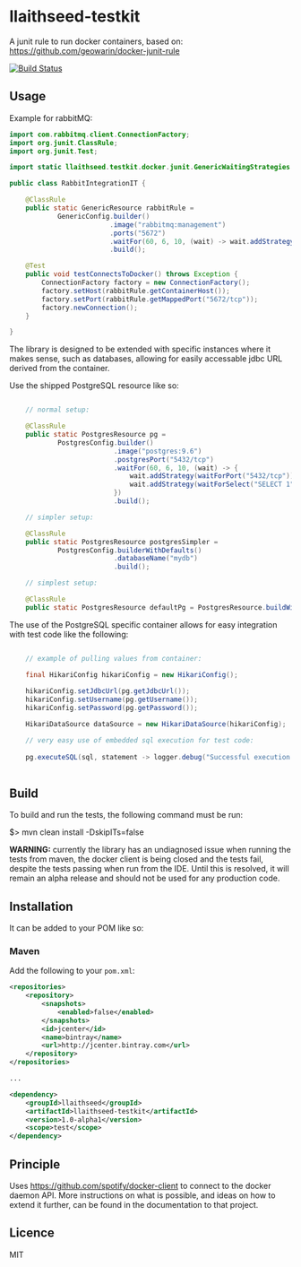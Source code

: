 # llaithseed-testkit

A junit rule to run docker containers, based on: https://github.com/geowarin/docker-junit-rule

[![Build Status](https://travis-ci.org/llaith/llaithseed-testkit.svg)](https://travis-ci.org/llaith/llaithseed-testkit)

## Usage

Example for rabbitMQ:

```java
import com.rabbitmq.client.ConnectionFactory;
import org.junit.ClassRule;
import org.junit.Test;

import static llaithseed.testkit.docker.junit.GenericWaitingStrategies.waitForLog;

public class RabbitIntegrationIT {

    @ClassRule
    public static GenericResource rabbitRule =
            GenericConfig.builder()
                         .image("rabbitmq:management")
                         .ports("5672")
                         .waitFor(60, 6, 10, (wait) -> wait.addStrategy(waitForLog("Server startup complete")))
                         .build();

    @Test
    public void testConnectsToDocker() throws Exception {
        ConnectionFactory factory = new ConnectionFactory();
        factory.setHost(rabbitRule.getContainerHost());
        factory.setPort(rabbitRule.getMappedPort("5672/tcp"));
        factory.newConnection();
    }

}

```

The library is designed to be extended with specific instances where it makes sense, such as databases, allowing for 
easily accessable jdbc URL derived from the container.

Use the shipped PostgreSQL resource like so:

```java

    // normal setup:

    @ClassRule
    public static PostgresResource pg =
            PostgresConfig.builder()
                          .image("postgres:9.6")
                          .postgresPort("5432/tcp")
                          .waitFor(60, 6, 10, (wait) -> {
                              wait.addStrategy(waitForPort("5432/tcp"));
                              wait.addStrategy(waitForSelect("SELECT 1"));
                          })
                          .build();

    // simpler setup:

    @ClassRule
    public static PostgresResource postgresSimpler =
            PostgresConfig.builderWithDefaults()
                          .databaseName("mydb")
                          .build();

    // simplest setup:

    @ClassRule
    public static PostgresResource defaultPg = PostgresResource.buildWithDefaults();

```

The use of the PostgreSQL specific container allows for easy integration with test code like the following:

```java

    // example of pulling values from container:

    final HikariConfig hikariConfig = new HikariConfig();
    
    hikariConfig.setJdbcUrl(pg.getJdbcUrl());
    hikariConfig.setUsername(pg.getUsername());
    hikariConfig.setPassword(pg.getPassword());

    HikariDataSource dataSource = new HikariDataSource(hikariConfig);

    // very easy use of embedded sql execution for test code: 
            
    pg.executeSQL(sql, statement -> logger.debug("Successful execution of sql: " + sql));
            
```

## Build

To build and run the tests, the following command must be run:

$> mvn clean install -DskipITs=false

**WARNING:** currently the library has an undiagnosed issue when running the tests from maven, the docker client
is being closed and the tests fail, despite the tests passing when run from the IDE. Until this is resolved, it will
remain an alpha release and should not be used for any production code.

## Installation

It can be added to your POM like so:

### Maven

Add the following to your `pom.xml`:

```xml
<repositories>
    <repository>
        <snapshots>
            <enabled>false</enabled>
        </snapshots>
        <id>jcenter</id>
        <name>bintray</name>
        <url>http://jcenter.bintray.com</url>
    </repository>
</repositories>

...

<dependency>
    <groupId>llaithseed</groupId>
    <artifactId>llaithseed-testkit</artifactId>
    <version>1.0-alpha1</version>
    <scope>test</scope>
</dependency>
```

## Principle

Uses https://github.com/spotify/docker-client to connect to the docker daemon API. More instructions on what is possible,
and ideas on how to extend it further, can be found in the documentation to that project.

## Licence

MIT